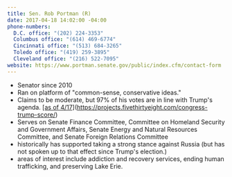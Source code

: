 ```yaml
---
title: Sen. Rob Portman (R)
date: 2017-04-18 14:02:00 -04:00
phone-numbers:
  D.C. office: "(202) 224-3353"
  Columbus office: "(614) 469-6774"
  Cincinnati office: "(513) 684-3265"
  Toledo office: "(419) 259-3895"
  Cleveland office: "(216) 522-7095"
website: https://www.portman.senate.gov/public/index.cfm/contact-form
---
```


* Senator since 2010
* Ran on platform of "common-sense, conservative ideas."
* Claims to be moderate, but 97% of his votes are in line with Trump's agenda. [[as of 4/17]](http://)(https://projects.fivethirtyeight.com/congress-trump-score/)
* Serves on Senate Finance Committee, Committee on Homeland Security and Government Affairs, Senate Energy and Natural Resources Committee, and Senate Foreign Relations Committee
* historically has supported taking a strong stance against Russia (but has not spoken up to that effect since Trump's election.)
* areas of interest include addiction and recovery services, ending human trafficking, and preserving Lake Erie.    